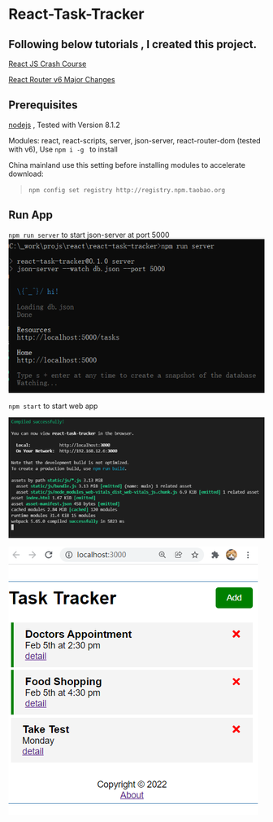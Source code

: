 # React-Task-Tracker

## Following below tutorials , I created this project.
[React JS Crash Course](https://www.youtube.com/watch?v=w7ejDZ8SWv8)

[React Router v6 Major Changes](https://www.youtube.com/watch?v=k2Zk5cbiZhg)

## Prerequisites
[nodejs](https://nodejs.org) , Tested with Version 8.1.2

Modules: react, react-scripts, server, json-server, react-router-dom (tested with v6), Use `npm i -g ` to install

China mainland use this setting before installing modules to accelerate download:
> `npm config set registry http://registry.npm.taobao.org`

## Run App
`npm run server` to start json-server at port 5000
![npm run server](./readme-files/npm-run-server.png)

`npm start` to start web app

![npm start, console](./readme-files/rpm-start-01.png)

![npm start, browser](./readme-files/rpm-start-02.png)